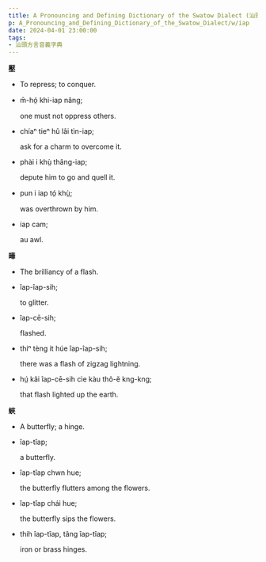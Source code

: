 ```yaml
---
title: A Pronouncing and Defining Dictionary of the Swatow Dialect (汕頭方言音義字典) / iap
p: A_Pronouncing_and_Defining_Dictionary_of_the_Swatow_Dialect/w/iap
date: 2024-04-01 23:00:00
tags: 
- 汕頭方言音義字典
---
```



**壓**
- To repress; to conquer.

- m̄-hó̤ khi-iap nâng;

  one must not oppress others.

- chíaⁿ tieⁿ hû lâi tìn-iap;

  ask for a charm to overcome it.

- phài i khṳ̀ thâng-iap;

  depute him to go and quell it.

- pun i iap tó̤ khṳ̀;

  was overthrown by him.

- iap cam;

  au awl. 

**曄**
- The brilliancy of a flash.

- îap-îap-sih;

  to glitter.

- îap-cē-sih;

  flashed.

- thiⁿ tèng it húe îap-îap-sih;

  there was a flash of zigzag lightning.

- hṳ́ kâi îap-cē-sih cìe kàu thô-ĕ kng-kng;

  that flash lighted up the earth.

**蛺**
- A butterfly; a hinge.

- îap-tîap;

  a butterfly.

- îap-tîap chwn hue;

  the butterfly flutters among the flowers.

- îap-tîap chái hue;

  the butterfly sips the flowers.

- thih îap-tîap, tâng îap-tîap;

  iron or brass hinges.